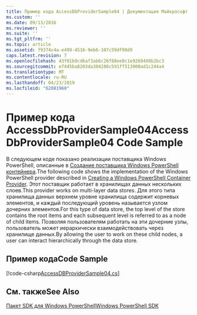 ```yaml
---
title: Пример кода AccessDbProviderSample04 | Документация Майкрософт
ms.custom: ''
ms.date: 09/13/2016
ms.reviewer: ''
ms.suite: ''
ms.tgt_pltfrm: ''
ms.topic: article
ms.assetid: f9374c4a-e499-4516-9eb6-107c59df98d9
caps.latest.revision: 7
ms.openlocfilehash: 43f01b9cd6af3ab6c26f88ee0c1e9269499b2bc3
ms.sourcegitcommit: e7445ba8203da304286c591ff513900ad1c244a4
ms.translationtype: MT
ms.contentlocale: ru-RU
ms.lasthandoff: 04/23/2019
ms.locfileid: "62081960"
---
```

# <a name="accessdbprovidersample04-code-sample"></a><span data-ttu-id="25ad3-102">Пример кода AccessDbProviderSample04</span><span class="sxs-lookup"><span data-stu-id="25ad3-102">AccessDbProviderSample04 Code Sample</span></span>

<span data-ttu-id="25ad3-103">В следующем коде показано реализации поставщика Windows PowerShell, описанные в [Создание поставщика Windows PowerShell контейнера](./creating-a-windows-powershell-container-provider.md).</span><span class="sxs-lookup"><span data-stu-id="25ad3-103">The following code shows the implementation of the Windows PowerShell provider described in [Creating a Windows PowerShell Container Provider](./creating-a-windows-powershell-container-provider.md).</span></span> <span data-ttu-id="25ad3-104">Этот поставщик работает в хранилищах данных нескольких слоев.</span><span class="sxs-lookup"><span data-stu-id="25ad3-104">This provider works on multi-layer data stores.</span></span> <span data-ttu-id="25ad3-105">Для этого типа хранилища данных верхнем уровне хранилища содержит корневых элементов, и каждый последующий уровень называется узлом дочерних элементов.</span><span class="sxs-lookup"><span data-stu-id="25ad3-105">For this type of data store, the top level of the store contains the root items and each subsequent level is referred to as a node of child items.</span></span> <span data-ttu-id="25ad3-106">Позволяя пользователям работать на эти дочерние узлы, пользователь может иерархически взаимодействовать через хранилище данных.</span><span class="sxs-lookup"><span data-stu-id="25ad3-106">By allowing the user to work on these child nodes, a user can interact hierarchically through the data store.</span></span>

## <a name="code-sample"></a><span data-ttu-id="25ad3-107">Пример кода</span><span class="sxs-lookup"><span data-stu-id="25ad3-107">Code Sample</span></span>

[!code-csharp[AccessDBProviderSample04.cs](../../powershell-sdk-samples/SDK-2.0/csharp/AccessDBProviderSample04/AccessDBProviderSample04.cs#L11-L1635 "AccessDBProviderSample04.cs")]

## <a name="see-also"></a><span data-ttu-id="25ad3-108">См. также</span><span class="sxs-lookup"><span data-stu-id="25ad3-108">See Also</span></span>

[<span data-ttu-id="25ad3-109">Пакет SDK для Windows PowerShell</span><span class="sxs-lookup"><span data-stu-id="25ad3-109">Windows PowerShell SDK</span></span>](../windows-powershell-reference.md)